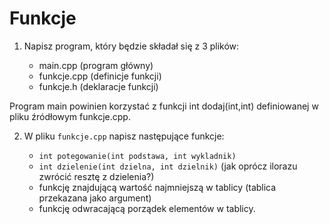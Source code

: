 # Funkcje

1. Napisz program, który będzie składał się z 3 plików:

    - main.cpp (program główny)
    - funkcje.cpp (definicje funkcji)
    - funkcje.h (deklaracje funkcji)

  Program main powinien korzystać z funkcji int dodaj(int,int) definiowanej w pliku źródłowym funkcje.cpp. 

2. W pliku `funkcje.cpp` napisz następujące funkcje:
    
     - `int potegowanie(int podstawa, int wykladnik)`
     - `int dzielenie(int dzielna, int dzielnik)` (jak oprócz ilorazu zwrócić resztę z dzielenia?)
     - funkcję znajdującą wartość najmniejszą w tablicy (tablica przekazana jako argument)
     - funkcję odwracającą porządek elementów w tablicy.

